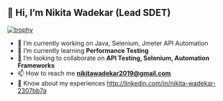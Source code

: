 ## 👋 Hi, I’m Nikita Wadekar (Lead SDET)


[![trophy](https://github-profile-trophy.vercel.app/?username=wpnikita)](https://github.com/ryo-ma/github-profile-trophy)

- 🔭 I’m currently working on Java, Selenium, Jmeter API Automation
- 🌱 I’m currently learning **Performance Testing**
- 👯 I’m looking to collaborate on **API Testing, Selenium, Automation Frameworks**
- 📫 How to reach me **nikitawadekar2019@gmail.com**
- 📄 Know about my experiences http://linkedin.com/in/nikita-wadekar-2307bb7a


<!---
wpnikita/wpnikita is a ✨ special ✨ repository because its `README.md` (this file) appears on your GitHub profile.
You can click the Preview link to take a look at your changes.
--->
